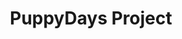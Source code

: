 ---
title: PuppyDays Project
tags: [Game]
style: outline
color: warning
description: Source code of the game <i>PuppyDays</i>
external_url: https://github.com/PuppyGummy/PuppyDays
---